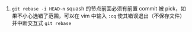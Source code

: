1. `git rebase -i HEAD~n` squash 的节点前面必须有前置 commit 被 pick，如果不小心选错了范围，可以在 vim 中输入 `:cq` 使其错误退出（不保存文件）并中断交互式 `git rebase`

